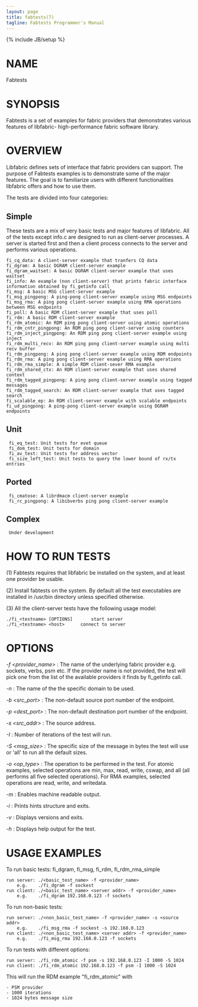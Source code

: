 ```yaml
---
layout: page
title: fabtests(7)
tagline: Fabtests Programmer's Manual
---
```

{% include JB/setup %}

# NAME

Fabtests

# SYNOPSIS

Fabtests is a set of examples for fabric providers that demonstrates various features of libfabric- high-performance fabric software library.

# OVERVIEW
  
Libfabric defines sets of interface that fabric providers can support. The purpose of Fabtests examples is to demonstrate some of the major features. The goal is to familiarize users with different functionalities libfabric offers and how to use them.

The tests are divided into four categories:

## Simple

These tests are a mix of very basic tests and major features of libfabric. All of the tests except info.c are designed to run as client-server processes. A server is started first and then a client process connects to the server and performs various operations.

	fi_cq_data: A client-server example that tranfers CQ data
	fi_dgram: A basic DGRAM client-server example
	fi_dgram_waitset: A basic DGRAM client-server example that uses waitset
	fi_info: An example (non client-server) that prints fabric interface information obtained by fi_getinfo call
	fi_msg: A basic MSG client-server example
	fi_msg_pingpong: A ping-pong client-server example using MSG endpoints
	fi_msg_rma: A ping pong client-server example using RMA operations between MSG endpoints
	fi_poll: A basic RDM client-server example that uses poll
	fi_rdm: A basic RDM client-server example
	fi_rdm_atomic: An RDM ping pong client-server using atomic operations
	fi_rdm_cntr_pingpong: An RDM ping pong client-server using counters
	fi_rdm_inject_pingpong: An RDM ping pong client-server example using inject
	fi_rdm_multi_recv: An RDM ping pong client-server example using multi recv buffer
	fi_rdm_pingpong: A ping pong client-server example using RDM endpoints
	fi_rdm_rma: A ping pong client-server example using RMA operations
	fi_rdm_rma_simple: A simple RDM client-sever RMA example
	fi_rdm_shared_ctx: An RDM client-server example that uses shared context
	fi_rdm_tagged_pingpong: A ping pong client-server example using tagged messages
	fi_rdm_tagged_search: An RDM client-server example that uses tagged search
	fi_scalable_ep: An RDM client-server example with scalable endpoints
	fi_ud_pingpong: A ping-pong client-server example using DGRAM endpoints

## Unit
	 fi_eq_test: Unit tests for evet queue
	 fi_dom_test: Unit tests for domain
	 fi_av_test: Unit tests for address vector
	 fi_size_left_test: Unit tests to query the lower bound of rx/tx entries

## Ported
	 fi_cmatose: A librdmacm client-server example
	 fi_rc_pingpong: A libibverbs ping pong client-server example

## Complex
	 Under development

# HOW TO RUN TESTS
(1) Fabtests requires that libfabric be installed on the system, and at least one provider be usable.

(2) Install fabtests on the system. By default all the test executables are installed in /usr/bin directory unless specified otherwise.

(3) All the client-server tests have the following usage model:

	./fi_<testname> [OPTIONS]       start server
	./fi_<testname> <host>     	connect to server

# OPTIONS

*-f <provider_name>*
: The name of the underlying fabric provider e.g. sockets, verbs, psm etc. If the provider name is not provided, the test will pick one from the list of the available providers it finds by fi_getinfo call.

*-n <domain>*
: The name of the the specific domain to be used.

*-b <src_port>*
: The non-default source port number of the endpoint.

*-p <dest_port>*
: The non-default destination port number of the endpoint.

*-s <src_addr>*
: The source address.

*-I <iter>*
: Number of iterations of the test will run.

*-S <msg_size>*
: The specific size of the message in bytes the test will use or 'all' to run all the default sizes.

*-o <op_type>*
: The operation to be performed in the test. For atomic examples, selected operations are min, max, read, write, cswap, and all (all performs all five selected operations). For RMA examples, selected operations are read, write, and writedata.

*-m*
: Enables machine readable output.

*-i*
: Prints hints structure and exits.

*-v*
: Displays versions and exits.

*-h*
: Displays help output for the test.

# USAGE EXAMPLES

To run basic tests: fi_dgram, fi_msg, fi_rdm, fi_rdm_rma_simple

	run server: ./<basic_test_name> -f <provider_name>
		e.g.	./fi_dgram -f sockest
	run client: ./<basic_test_name> <server addr> -f <provider_name>
		e.g.	./fi_dgram 192.168.0.123 -f sockets

To run non-basic tests:

	run server: ./<non_basic_test_name> -f <provider_name> -s <source addr>
		e.g.	./fi_msg_rma -f sockest -s 192.168.0.123
	run client: ./<non_basic_test_name> <server addr> -f <provider_name>
		e.g.	./fi_msg_rma 192.168.0.123 -f sockets

To run tests with different options:

	run server: ./fi_rdm_atomic -f psm -s 192.168.0.123 -I 1000 -S 1024
	run client: ./fi_rdm_atomic 192.168.0.123 -f psm -I 1000 -S 1024

This will run the RDM example "fi_rdm_atomic" with

	- PSM provider
	- 1000 iterations
	- 1024 bytes message size
